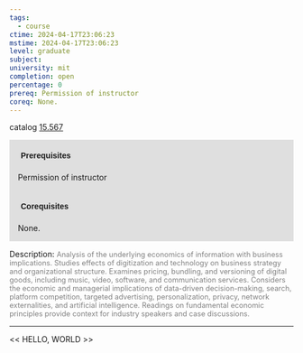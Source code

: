 ```yaml
---
tags:
  - course
ctime: 2024-04-17T23:06:23
mstime: 2024-04-17T23:06:23
level: graduate
subject: 
university: mit
completion: open
percentage: 0
prereq: Permission of instructor
coreq: None.
---
```


catalog [15.567](http://student.mit.edu/catalog/m15b.html#15.567)

<span style="display: block; padding: 15px; background-color: rgb(100, 100, 100, 0.2);"><font id="m_prereq1197_0" style="display: block; font-family: Arial, sans-serif; font-weight: bold; padding: 5px">Prerequisites</font><br><span id="prereq1197_0">Permission of instructor</span></span>
<span style="display: block; padding: 15px; background-color: rgb(100, 100, 100, 0.2);"><font id="m_coreq1197_0" style="display: block; font-family: Arial, sans-serif; font-weight: bold; padding: 5px">Corequisites</font><br><span id="coreq1197_0">None.</span></span>

<font style="">Description:</font>
<font style="color: grey; font-size: 0.8rem;">Analysis of the underlying economics of information with business implications. Studies effects of digitization and technology on business strategy and organizational structure. Examines pricing, bundling, and versioning of digital goods, including music, video, software, and communication services. Considers the economic and managerial implications of data-driven decision-making, search, platform competition, targeted advertising, personalization, privacy, network externalities, and artificial intelligence. Readings on fundamental economic principles provide context for industry speakers and case discussions.</font>



---

<< HELLO, WORLD >>
